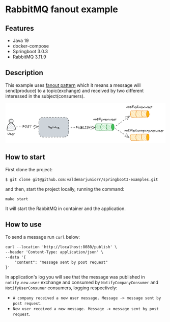 # RabbitMQ fanout example

## Features

- Java 19
- docker-compose
- Springboot 3.0.3
- RabbitMQ 3.11.9

## Description

This example uses [fanout pattern](https://en.wikipedia.org/wiki/Fan-out_(software)) which it means a message will
send(produce) to a topic(exchange) and received by two different interessed in the subject(consumers).

![diagram.png](assets%2Fdiagram.png)

## How to start

First clone the project:

```
$ git clone git@github.com:valdemarjuniorr/springboot3-examples.git 
```

and then, start the project locally, running the command:

```
make start
```

It will start the RabbitMQ in container and the application.

## How to use

To send a message run `curl` below:

```
curl --location 'http://localhost:8080/publish' \
--header 'Content-Type: application/json' \
--data '{
    "content": "message sent by post request"
}'
```

In application's log you will see that the message was published in `notify.new.user` exchange and consumed
by `NotifyCompanyConsumer` and `NotifyUserConsumer` consumers, logging respectively: 
- `A company received a new user message. Message -> message sent by post request`.
- `New user received a new message. Message -> message sent by post request`.
